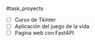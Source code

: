 #task_proyects
- [ ] Curso de Tkinter
- [ ] Aplicación del juego de la vida
- [ ] Pagina web con FastAPI
